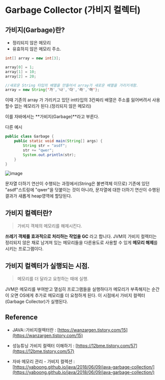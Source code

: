 # Garbage Collector (가비지 컬렉터)




## 가비지(Garbage)란?

* 정리되지 않은 메모리
* 유효하지 않은 메모리 주소.

~~~java
int[] array = new int[3];

array[0] = 1;
array[1] = 10;
array[2] = 20;

//새로운 String 타입의 배열을 만들어서 array가 새로운 배열을 가리키게함.
array = new String{'가','나','다','라','마'};
~~~

이때 기존의 array 가 가리키고 있던 int타입의 3칸짜리 배열은 주소를 잃어버려서 사용할수 없는 메모리가 된다.(정리되지 않은 메모리)

이를 자바에서는 **가비지(Garbage)**라고 부른다.


다른 예시

~~~java
public class Garbage {
    public static void main(String[] args) {
        String str = "asdf";
        str += "qwer";
        System.out.println(str);
    }
}
~~~

![image](https://user-images.githubusercontent.com/36303777/66037265-2a357d80-e54a-11e9-86f8-71f9760028f8.png)

문자열 더하기 연산이 수행되는 과정에서(String은 불변객체 이므로) 기존에 있던 "asdf"스트링에 "qwer"을 덧붙이는 것이 아니라, 문자열에 대한 더하기 연산이 수행된 결과가 새롭게 heap영역에 할당된다.


## 가비지 컬렉터란?

>가비지 객체의 메모리를 해제시킨다.

**쓰레기 객체를 효과적으로 처리하는 작업을 GC** 라고 합니다.
JVM의 가비지 컬렉터는 정리되지 않은 채로 남겨져 있는 메모리들을 다른용도로 사용할 수 있게 **메모리 해제**를 시키는 프로그램이다.


## 가비지 컬렉터가 실행되는 시점.

> 메모리를 더 달라고 요청하는 때에 실행.



JVM은 메모리를 부여받고 열심히 프로그램들을 실행하다가 메모리가 부족해지는 순간이 오면 OS에게 추가로 메모리를 더 요청하게 된다.
이 시점에서 가비지 컬렉터(Garbage Collector)가 실행된다.




## Reference

* JAVA::가비지컬렉터란 : [https://wanzargen.tistory.com/15](https://wanzargen.tistory.com/15)

* 성능튜닝 가비지 컬렉터 이해하기 : [https://12bme.tistory.com/57](https://12bme.tistory.com/57)

* 자바 메모리 관리 - 가비지 컬렉션 : [https://yaboong.github.io/java/2018/06/09/java-garbage-collection/](https://yaboong.github.io/java/2018/06/09/java-garbage-collection/)